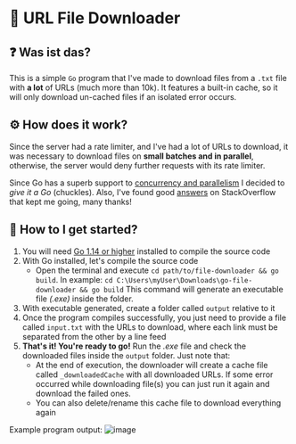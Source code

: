 # 📁 URL File Downloader

## ❓ Was ist das?
This is a simple `Go` program that I've made to download files from a `.txt` file with **a lot** of URLs (much more than 10k).
It features a built-in cache, so it will only download un-cached files if an isolated error occurs.

## ⚙ How does it work?
Since the server had a rate limiter, and I've had a lot of URLs to download, it was necessary to download files on **small batches and in parallel**, otherwise, the server would deny further requests with its rate limiter.

Since Go has a superb support to [concurrency and parallelism](https://www.youtube.com/watch?v=cN_DpYBzKso) I decided to _give it a Go_ (chuckles). Also, I've found good [answers](https://stackoverflow.com/questions/45472324/download-files-by-chunks-in-multiple-threads-in-golang) on StackOverflow that kept me going, many thanks!

## 💪 How to I get started?
1. You will need [Go 1.14 or higher](https://golang.org/dl/) installed to compile the source code
2. With Go installed, let's compile the source code
    * Open the terminal and execute `cd path/to/file-downloader && go build`. In example: `cd C:\Users\myUser\Downloads\go-file-downloader && go build` This command will generate an executable file _(.exe)_ inside the folder.
3. With executable generated, create a folder called `output` relative to it
4. Once the program compiles successfully, you just need to provide a file called `input.txt` with the URLs to download, where each link must be separated from the other by a line feed
5. **That's it! You're ready to go!** Run the _.exe_ file and check the downloaded files inside the `output` folder. Just note that:
    * At the end of execution, the downloader will create a cache file called `_downloadedCache` with all downloaded URLs. If some error occurred while downloading file(s) you can just run it again and download the failed ones.
    * You can also delete/rename this cache file to download everything again  

Example program output:
![image](https://user-images.githubusercontent.com/37518972/126886083-709f4488-abdc-411a-bb3e-260158db321b.png)



